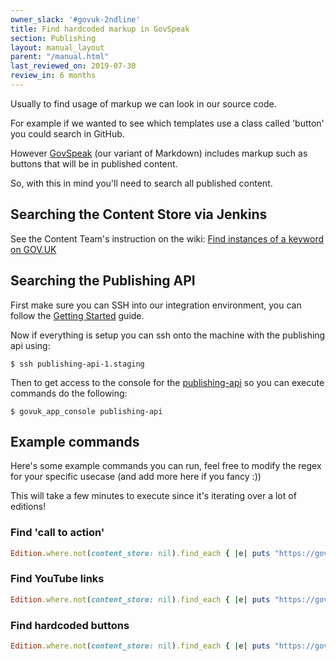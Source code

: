 ```yaml
---
owner_slack: '#govuk-2ndline'
title: Find hardcoded markup in GovSpeak
section: Publishing
layout: manual_layout
parent: "/manual.html"
last_reviewed_on: 2019-07-30
review_in: 6 months
---
```


Usually to find usage of markup we can look in our source code.

For example if we wanted to see which templates use a class called 'button' you could search in GitHub.

However [GovSpeak] (our variant of Markdown) includes markup such as buttons that will be in published content.

So, with this in mind you'll need to search all published content.

## Searching the Content Store via Jenkins

See the Content Team's instruction on the wiki: [Find instances of a keyword on GOV.UK]

## Searching the Publishing API

First make sure you can SSH into our integration environment, you can follow the [Getting Started] guide.

Now if everything is setup you can ssh onto the machine with the publishing api using:

```shell
$ ssh publishing-api-1.staging
```

Then to get access to the console for the [publishing-api] so you can execute commands do the following:

```shell
$ govuk_app_console publishing-api
```

## Example commands

Here's some example commands you can run, feel free to modify the regex for your specific usecase (and add more here if you fancy :))

This will take a few minutes to execute since it's iterating over a lot of editions!

### Find 'call to action'

```ruby
Edition.where.not(content_store: nil).find_each { |e| puts "https://gov.uk#{e.base_path}" if e.details.to_s =~ /class=\\"call-to-action/ }
```

### Find YouTube links

```ruby
Edition.where.not(content_store: nil).find_each { |e| puts "https://gov.uk#{e.base_path}" if e.details.to_s =~ /href=\\"https:\/\/www.youtube.com\/watch?v=/ }
```

### Find hardcoded buttons

```ruby
Edition.where.not(content_store: nil).find_each { |e| puts "https://gov.uk#{e.base_path}" if e.details.to_s =~ /class=\\"button/ }
```


[Govspeak]: http://govspeak-preview.herokuapp.com/
[Getting Started]: /manual/get-started.html#6-access-remote-environments
[publishing-api]: https://github.com/alphagov/publishing-api
[Find instances of a keyword on GOV.UK]: https://gov-uk.atlassian.net/wiki/spaces/CC/pages/1314488405/Find+instances+of+a+keyword+on+GOV.UK

